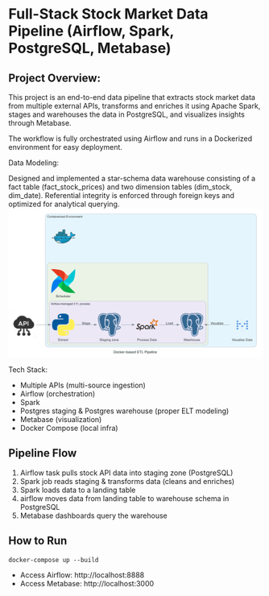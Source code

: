 
# Full-Stack Stock Market Data Pipeline (Airflow, Spark, PostgreSQL, Metabase)

## Project Overview:

This project is an end-to-end data pipeline that extracts stock market data from multiple external APIs, transforms and enriches it using Apache Spark, stages and warehouses the data in PostgreSQL, and visualizes insights through Metabase.

The workflow is fully orchestrated using Airflow and runs in a Dockerized environment for easy deployment.

Data Modeling:

Designed and implemented a star-schema data warehouse consisting of a fact table (fact_stock_prices) and two dimension tables (dim_stock, dim_date). Referential integrity is enforced through foreign keys and optimized for analytical querying. 
![Pipeline Diagram](.github/assets/pipeline-diagram.png)

Tech Stack:

- Multiple APIs (multi-source ingestion)
- Airflow (orchestration)
- Spark 
- Postgres staging & Postgres warehouse (proper ELT modeling)
- Metabase (visualization)
- Docker Compose (local infra)

 ## Pipeline Flow
1. Airflow task pulls stock API data into staging zone (PostgreSQL)
2. Spark job reads staging & transforms data (cleans and enriches)
3. Spark loads data to a landing table
4. airflow moves data from landing table to warehouse schema in PostgreSQL
5. Metabase dashboards query the warehouse

## How to Run
    docker-compose up --build
- Access Airflow: http://localhost:8888
- Access Metabase: http://localhost:3000
